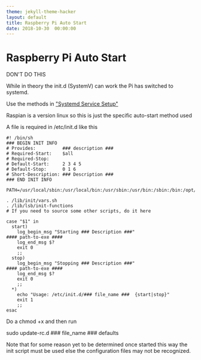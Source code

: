 ```yaml
---
theme: jekyll-theme-hacker
layout: default
title: Raspberry Pi Auto Start
date: 2018-10-30  00:00:00
---
```


# Raspberry Pi Auto Start

DON'T DO THIS

While in theory the init.d (SystemV) can work the Pi has switched to systemd.

Use the methods in ["Systemd Service Setup"](../../11/28/systemd-auto-start.html)

Raspian is a version linux so this is just the specific auto-start method used

A file is required in /etc/init.d like this

```
#! /bin/sh
### BEGIN INIT INFO
# Provides:          ### description ###
# Required-Start:    $all
# Required-Stop:     
# Default-Start:     2 3 4 5
# Default-Stop:      0 1 6
# Short-Description: ### Description ###
### END INIT INFO

PATH=/usr/local/sbin:/usr/local/bin:/usr/sbin:/usr/bin:/sbin:/bin:/opt/bin

. /lib/init/vars.sh
. /lib/lsb/init-functions
# If you need to source some other scripts, do it here

case "$1" in
  start)
    log_begin_msg "Starting ### Description ###"
#### path-to-exe ####
    log_end_msg $?
    exit 0
    ;;
  stop)
    log_begin_msg "Stopping ### Description ###"
#### path-to-exe ####
    log_end_msg $?
    exit 0
    ;;
  *)
    echo "Usage: /etc/init.d/### file_name ###  {start|stop}"
    exit 1
    ;;
esac

```

Do a chmod +x and then run

sudo update-rc.d ### file_name ### defaults

Note that for some reason yet to be determined once started this way the init script must be used else the configuration files may not be recognized.


